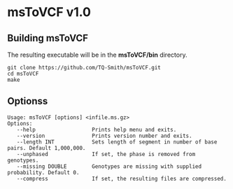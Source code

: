 
# msToVCF v1.0

## Building msToVCF

The resulting executable will be in the **msToVCF/bin** directory.

```
git clone https://github.com/TQ-Smith/msToVCF.git 
cd msToVCF
make
```

## Optionss

```
Usage: msToVCF [options] <infile.ms.gz>
Options:
   --help                  Prints help menu and exits.
   --version               Prints version number and exits.
   --length INT            Sets length of segment in number of base pairs. Default 1,000,000.
   --unphased              If set, the phase is removed from genotypes.
   --missing DOUBLE        Genotypes are missing with supplied probability. Default 0.
   --compress              If set, the resulting files are compressed.
```